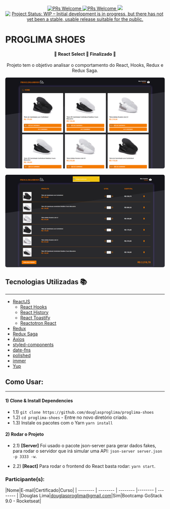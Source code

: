 <p align="center">
  <a href="http://makeapullrequest.com">
    <img src="https://img.shields.io/badge/progress-100%25-brightgreen.svg" alt="PRs Welcome">
  </a>
  <a href="http://makeapullrequest.com">
    <img src="https://img.shields.io/badge/contribuition-welcome-brightgreen.svg" alt="PRs Welcome">
  </a>
  <a href="https://saythanks.io/to/wendelfreitas">
      <img src="https://img.shields.io/badge/SayThanks.io-%E2%98%BC-1EAEDB.svg">
  </a>
<a href="https://www.repostatus.org/#wip"><img src="https://www.repostatus.org/badges/latest/wip.svg" alt="Project Status: WIP – Initial development is in progress, but there has not yet been a stable, usable release suitable for the public." /></a>
</p>

# PROGLIMA SHOES
<h4 align="center">
	🚧  React Select 🚀 Finalizado  🚧
</h4>

<p align="center">Projeto tem o objetivo analisar o comportamento do React, Hooks, Redux e Redux Saga.</p>

<p align="center">
  <kbd>
    <img style="border-radius: 5px" src="./src/assets/images/home.png" alt="Home">
  </kbd>
  &nbsp;&nbsp;&nbsp;&nbsp;
  <kbd>
    <img style="border-radius: 5px" src="./src/assets/images/Carrinho.png" alt="Carrinho">
  </kbd>
</p>


## Tecnologias Utilizadas :books:
___
 * [ReactJS](https://reactjs.org/)
    * [React Hooks](https://reactjs.org/docs/hooks-intro.html)
     * [React History](https://www.npmjs.com/package/react-history)
     * [React Toastify](https://www.npmjs.com/package/react-history)
     * [Reactotron React](https://github.com/infinitered/reactotron)
 * [Redux](https://redux.js.org/)
 * [Redux Saga](https://redux-saga.js.org/)
 * [Axios](https://github.com/axios/axios)
 * [styled-components](https://styled-components.com/)
 * [date-fns](https://date-fns.org/)
 * [polished](https://polished.js.org/)
 * [immer](https://github.com/immerjs/immer)
 * [Yup](https://www.npmjs.com/package/yup)

## Como Usar:
___

#### 1) Clone & Install Dependencies

- 1.1) `git clone https://github.com/douglasproglima/proglima-shoes`
- 1.2) `cd proglima-shoes` - Entre no novo diretório criado.
- 1.3) Instale os pacotes com o Yarn `yarn install`

#### 2) Rodar o Projeto

- 2.1) **[Server]** Foi usado o pacote json-server para gerar dados fakes, para rodar o servidor que irá simular uma API: `json-server server.json -p 3333 -w`.

- 2.2) **[React]** Para rodar o frontend do React basta rodar: `yarn start`.


### Participante(s):
|Nome|E-mail|Certificado|Curso|
| -------- | -------- | -------- |-------- | -------- |
|Douglas Lima|douglasproglima@gmail.com|Sim|Bootcamp GoStack 9.0 - Rocketseat|
